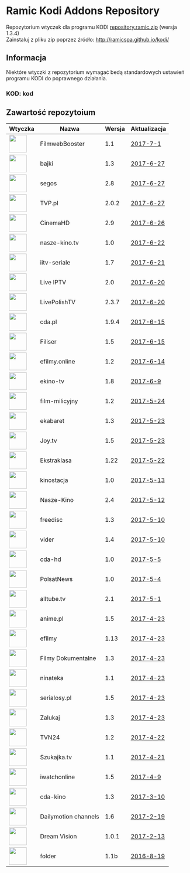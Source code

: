# Ramic Kodi Addons Repository
Repozytorium wtyczek dla programu KODI
[repository.ramic.zip](https://github.com/ramicspa/kodi/raw/master/repository.ramic.zip) (wersja 1.3.4)
<br>Zainstaluj z pliku zip poprzez źródło: http://ramicspa.github.io/kodi/
## Informacja
Niektóre wtyczki z repozytorium wymagać bedą standardowych ustawień programu KODI do poprawnego działania.
### KOD: **kod**
## Zawartość repozytoium
|Wtyczka|Nazwa|Wersja|Aktualizacja|
|---|---|---|---|
|<img src="https://raw.githubusercontent.com/ramicspa/kodi/master/zips/plugin.video.filmbooster/icon.png" width="48">|FilmwebBooster|1.1|[2017-7-1](https://raw.githubusercontent.com/ramicspa/kodi/master/zips/plugin.video.filmbooster/changelog-1.1.txt)
|<img src="https://raw.githubusercontent.com/ramicspa/kodi/master/zips/plugin.video.bajkionline/icon.png" width="48">|bajki|1.3|[2017-6-27](https://raw.githubusercontent.com/ramicspa/kodi/master/zips/plugin.video.bajkionline/changelog-1.3.txt)
|<img src="https://raw.githubusercontent.com/ramicspa/kodi/master/zips/plugin.video.segos/icon.png" width="48">|segos|2.8|[2017-6-27](https://raw.githubusercontent.com/ramicspa/kodi/master/zips/plugin.video.segos/changelog-2.8.txt)
|<img src="https://raw.githubusercontent.com/ramicspa/kodi/master/zips/plugin.video.TVP.pl/icon.png" width="48">|TVP.pl|2.0.2|[2017-6-27](https://raw.githubusercontent.com/ramicspa/kodi/master/zips/plugin.video.TVP.pl/changelog-2.0.2.txt)
|<img src="https://raw.githubusercontent.com/ramicspa/kodi/master/zips/plugin.video.CinemaHD/icon.png" width="48">|CinemaHD|2.9|[2017-6-26](https://raw.githubusercontent.com/ramicspa/kodi/master/zips/plugin.video.CinemaHD/changelog-2.9.txt)
|<img src="https://raw.githubusercontent.com/ramicspa/kodi/master/zips/plugin.video.naszekinotv/icon.png" width="48">|nasze-kino.tv|1.0|[2017-6-22](https://raw.githubusercontent.com/ramicspa/kodi/master/zips/plugin.video.naszekinotv/changelog-1.0.txt)
|<img src="https://raw.githubusercontent.com/ramicspa/kodi/master/zips/plugin.video.iitv/icon.png" width="48">|iitv-seriale|1.7|[2017-6-21](https://raw.githubusercontent.com/ramicspa/kodi/master/zips/plugin.video.iitv/changelog-1.7.txt)
|<img src="https://raw.githubusercontent.com/ramicspa/kodi/master/zips/plugin.video.LiveIPTV/icon.png" width="48">|Live IPTV|2.0|[2017-6-20](https://raw.githubusercontent.com/ramicspa/kodi/master/zips/plugin.video.LiveIPTV/changelog-2.0.txt)
|<img src="https://raw.githubusercontent.com/ramicspa/kodi/master/zips/plugin.video.LivePolishTV/icon.png" width="48">|LivePolishTV|2.3.7|[2017-6-20](https://raw.githubusercontent.com/ramicspa/kodi/master/zips/plugin.video.LivePolishTV/changelog-2.3.7.txt)
|<img src="https://raw.githubusercontent.com/ramicspa/kodi/master/zips/plugin.video.cdapl/icon.png" width="48">|cda.pl|1.9.4|[2017-6-15](https://raw.githubusercontent.com/ramicspa/kodi/master/zips/plugin.video.cdapl/changelog-1.9.4.txt)
|<img src="https://raw.githubusercontent.com/ramicspa/kodi/master/zips/plugin.video.filisertv/icon.png" width="48">|Filiser|1.5|[2017-6-15](https://raw.githubusercontent.com/ramicspa/kodi/master/zips/plugin.video.filisertv/changelog-1.5.txt)
|<img src="https://raw.githubusercontent.com/ramicspa/kodi/master/zips/plugin.video.efilmy.online/icon.png" width="48">|efilmy.online|1.2|[2017-6-14](https://raw.githubusercontent.com/ramicspa/kodi/master/zips/plugin.video.efilmy.online/changelog-1.2.txt)
|<img src="https://raw.githubusercontent.com/ramicspa/kodi/master/zips/plugin.video.ekinotv/icon.png" width="48">|ekino-tv|1.8|[2017-6-9](https://raw.githubusercontent.com/ramicspa/kodi/master/zips/plugin.video.ekinotv/changelog-1.8.txt)
|<img src="https://raw.githubusercontent.com/ramicspa/kodi/master/zips/plugin.video.filmmilicyjny/icon.png" width="48">|film-milicyjny|1.2|[2017-5-24](https://raw.githubusercontent.com/ramicspa/kodi/master/zips/plugin.video.filmmilicyjny/changelog-1.2.txt)
|<img src="https://raw.githubusercontent.com/ramicspa/kodi/master/zips/plugin.video.ekabaretpl/icon.png" width="48">|ekabaret|1.3|[2017-5-23](https://raw.githubusercontent.com/ramicspa/kodi/master/zips/plugin.video.ekabaretpl/changelog-1.3.txt)
|<img src="https://raw.githubusercontent.com/ramicspa/kodi/master/zips/plugin.video.kinoiseriale/icon.png" width="48">|Joy.tv|1.5|[2017-5-23](https://raw.githubusercontent.com/ramicspa/kodi/master/zips/plugin.video.kinoiseriale/changelog-1.5.txt)
|<img src="https://raw.githubusercontent.com/ramicspa/kodi/master/zips/plugin.video.ekstraklasa/icon.png" width="48">|Ekstraklasa|1.22|[2017-5-22](https://raw.githubusercontent.com/ramicspa/kodi/master/zips/plugin.video.ekstraklasa/changelog-1.22.txt)
|<img src="https://raw.githubusercontent.com/ramicspa/kodi/master/zips/plugin.video.kinostacja/icon.png" width="48">|kinostacja|1.0|[2017-5-13](https://raw.githubusercontent.com/ramicspa/kodi/master/zips/plugin.video.kinostacja/changelog-1.0.txt)
|<img src="https://raw.githubusercontent.com/ramicspa/kodi/master/zips/plugin.video.naszekino/icon.png" width="48">|Nasze-Kino|2.4|[2017-5-12](https://raw.githubusercontent.com/ramicspa/kodi/master/zips/plugin.video.naszekino/changelog-2.4.txt)
|<img src="https://raw.githubusercontent.com/ramicspa/kodi/master/zips/plugin.video.freedisc.pl/icon.png" width="48">|freedisc|1.3|[2017-5-10](https://raw.githubusercontent.com/ramicspa/kodi/master/zips/plugin.video.freedisc.pl/changelog-1.3.txt)
|<img src="https://raw.githubusercontent.com/ramicspa/kodi/master/zips/plugin.video.viderpl/icon.png" width="48">|vider|1.4|[2017-5-10](https://raw.githubusercontent.com/ramicspa/kodi/master/zips/plugin.video.viderpl/changelog-1.4.txt)
|<img src="https://raw.githubusercontent.com/ramicspa/kodi/master/zips/plugin.video.cdahd/icon.png" width="48">|cda-hd|1.0|[2017-5-5](https://raw.githubusercontent.com/ramicspa/kodi/master/zips/plugin.video.cdahd/changelog-1.0.txt)
|<img src="https://raw.githubusercontent.com/ramicspa/kodi/master/zips/plugin.video.ramicpolsat/icon.png" width="48">|PolsatNews|1.0|[2017-5-4](https://raw.githubusercontent.com/ramicspa/kodi/master/zips/plugin.video.ramicpolsat/changelog-1.0.txt)
|<img src="https://raw.githubusercontent.com/ramicspa/kodi/master/zips/plugin.video.alltube.tv/icon.png" width="48">|alltube.tv|2.1|[2017-5-1](https://raw.githubusercontent.com/ramicspa/kodi/master/zips/plugin.video.alltube.tv/changelog-2.1.txt)
|<img src="https://raw.githubusercontent.com/ramicspa/kodi/master/zips/plugin.video.anime.pl/icon.png" width="48">|anime.pl|1.5|[2017-4-23](https://raw.githubusercontent.com/ramicspa/kodi/master/zips/plugin.video.anime.pl/changelog-1.5.txt)
|<img src="https://raw.githubusercontent.com/ramicspa/kodi/master/zips/plugin.video.efilmy/icon.png" width="48">|efilmy|1.13|[2017-4-23](https://raw.githubusercontent.com/ramicspa/kodi/master/zips/plugin.video.efilmy/changelog-1.13.txt)
|<img src="https://raw.githubusercontent.com/ramicspa/kodi/master/zips/plugin.video.filmydokumentalne/icon.png" width="48">|Filmy Dokumentalne|1.3|[2017-4-23](https://raw.githubusercontent.com/ramicspa/kodi/master/zips/plugin.video.filmydokumentalne/changelog-1.3.txt)
|<img src="https://raw.githubusercontent.com/ramicspa/kodi/master/zips/plugin.video.ninateka/icon.png" width="48">|ninateka|1.1|[2017-4-23](https://raw.githubusercontent.com/ramicspa/kodi/master/zips/plugin.video.ninateka/changelog-1.1.txt)
|<img src="https://raw.githubusercontent.com/ramicspa/kodi/master/zips/plugin.video.serialosypl/icon.png" width="48">|serialosy.pl|1.5|[2017-4-23](https://raw.githubusercontent.com/ramicspa/kodi/master/zips/plugin.video.serialosypl/changelog-1.5.txt)
|<img src="https://raw.githubusercontent.com/ramicspa/kodi/master/zips/plugin.video.zalukajcom/icon.png" width="48">|Zalukaj|1.3|[2017-4-23](https://raw.githubusercontent.com/ramicspa/kodi/master/zips/plugin.video.zalukajcom/changelog-1.3.txt)
|<img src="https://raw.githubusercontent.com/ramicspa/kodi/master/zips/plugin.video.ramictvn24/icon.png" width="48">|TVN24|1.2|[2017-4-22](https://raw.githubusercontent.com/ramicspa/kodi/master/zips/plugin.video.ramictvn24/changelog-1.2.txt)
|<img src="https://raw.githubusercontent.com/ramicspa/kodi/master/zips/plugin.video.szukajkatv/icon.png" width="48">|Szukajka.tv|1.1|[2017-4-21](https://raw.githubusercontent.com/ramicspa/kodi/master/zips/plugin.video.szukajkatv/changelog-1.1.txt)
|<img src="https://raw.githubusercontent.com/ramicspa/kodi/master/zips/plugin.video.iwatchonline/icon.png" width="48">|iwatchonline|1.5|[2017-4-9](https://raw.githubusercontent.com/ramicspa/kodi/master/zips/plugin.video.iwatchonline/changelog-1.5.txt)
|<img src="https://raw.githubusercontent.com/ramicspa/kodi/master/zips/plugin.video.kino24tv/icon.png" width="48">|cda-kino|1.3|[2017-3-10](https://raw.githubusercontent.com/ramicspa/kodi/master/zips/plugin.video.kino24tv/changelog-1.3.txt)
|<img src="https://raw.githubusercontent.com/ramicspa/kodi/master/zips/plugin.video.dmchannels/icon.png" width="48">|Dailymotion channels|1.6|[2017-2-19](https://raw.githubusercontent.com/ramicspa/kodi/master/zips/plugin.video.dmchannels/changelog-1.6.txt)
|<img src="https://raw.githubusercontent.com/ramicspa/kodi/master/zips/plugin.video.dreamvision/icon.png" width="48">|Dream Vision|1.0.1|[2017-2-13](https://raw.githubusercontent.com/ramicspa/kodi/master/zips/plugin.video.dreamvision/changelog-1.0.1.txt)
|<img src="https://raw.githubusercontent.com/ramicspa/kodi/master/zips/plugin.video.folderramic/icon.png" width="48">|folder|1.1b|[2016-8-19](https://raw.githubusercontent.com/ramicspa/kodi/master/zips/plugin.video.folderramic/changelog-1.1b.txt)